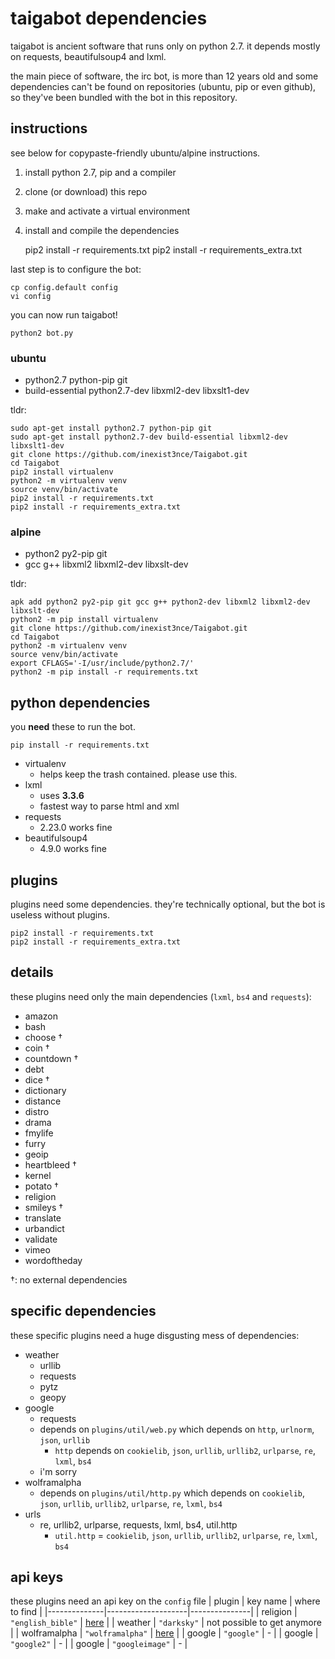 # taigabot dependencies
taigabot is ancient software that runs only on python 2.7. it depends mostly on requests, beautifulsoup4 and lxml.

the main piece of software, the irc bot, is more than 12 years old and some dependencies can't be found on repositories (ubuntu, pip or even github), so they've been bundled with the bot in this repository.

## instructions
see below for copypaste-friendly ubuntu/alpine instructions.

1. install python 2.7, pip and a compiler
2. clone (or download) this repo
3. make and activate a virtual environment
4. install and compile the dependencies

    pip2 install -r requirements.txt
    pip2 install -r requirements_extra.txt

last step is to configure the bot:

    cp config.default config
    vi config

you can now run taigabot!

    python2 bot.py


### ubuntu
- python2.7 python-pip git
- build-essential python2.7-dev libxml2-dev libxslt1-dev

tldr:

    sudo apt-get install python2.7 python-pip git
    sudo apt-get install python2.7-dev build-essential libxml2-dev libxslt1-dev
    git clone https://github.com/inexist3nce/Taigabot.git
    cd Taigabot
    pip2 install virtualenv
    python2 -m virtualenv venv
    source venv/bin/activate
    pip2 install -r requirements.txt
    pip2 install -r requirements_extra.txt

### alpine
- python2 py2-pip git
- gcc g++ libxml2 libxml2-dev libxslt-dev

tldr:

    apk add python2 py2-pip git gcc g++ python2-dev libxml2 libxml2-dev libxslt-dev
    python2 -m pip install virtualenv
    git clone https://github.com/inexist3nce/Taigabot.git
    cd Taigabot
    python2 -m virtualenv venv
    source venv/bin/activate
    export CFLAGS='-I/usr/include/python2.7/'
    python2 -m pip install -r requirements.txt


## python dependencies
you __need__ these to run the bot.

    pip install -r requirements.txt

- virtualenv
  - helps keep the trash contained. please use this.
- lxml
  - uses **3.3.6**
  - fastest way to parse html and xml
- requests
  - 2.23.0 works fine
- beautifulsoup4
  - 4.9.0 works fine

## plugins
plugins need some dependencies. they're technically optional, but the bot is useless without plugins.

    pip2 install -r requirements.txt
    pip2 install -r requirements_extra.txt

## details
these plugins need only the main dependencies (`lxml`, `bs4` and `requests`):
- amazon
- bash
- choose †
- coin †
- countdown †
- debt
- dice †
- dictionary
- distance
- distro
- drama
- fmylife
- furry
- geoip
- heartbleed †
- kernel
- potato †
- religion
- smileys †
- translate
- urbandict
- validate
- vimeo
- wordoftheday

†: no external dependencies

## specific dependencies
these specific plugins need a huge disgusting mess of dependencies:
- weather
  - urllib
  - requests
  - pytz
  - geopy
- google
  - requests
  - depends on `plugins/util/web.py` which depends on `http`, `urlnorm`, `json`, `urllib`
    - `http` depends on `cookielib`, `json`, `urllib`, `urllib2`, `urlparse`, `re`, `lxml`, `bs4`
  - i'm sorry
- wolframalpha
  - depends on `plugins/util/http.py` which depends on `cookielib`, `json`, `urllib`, `urllib2`, `urlparse`, `re`, `lxml`, `bs4`
- urls
  - re, urllib2, urlparse, requests, lxml, bs4, util.http
    - `util.http` = `cookielib`, `json`, `urllib`, `urllib2`, `urlparse`, `re`, `lxml`, `bs4`

## api keys
these plugins need an api key on the `config` file
| plugin       | key name           | where to find |
|--------------|--------------------|---------------|
| religion     | `"english_bible"`  | [here](https://api.esv.org/docs/) |
| weather      | `"darksky"`        | not possible to get anymore |
| wolframalpha | `"wolframalpha"`   | [here](https://products.wolframalpha.com/api/) |
| google       | `"google"`         | - |
| google       | `"google2"`        | - |
| google       | `"googleimage"`    | - |
